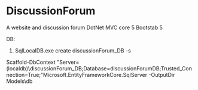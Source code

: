 # DiscussionForum
A website and discussion forum
DotNet MVC core 5
Bootstab 5

DB:
1. SqlLocalDB.exe create discussionForum_DB -s

Scaffold-DbContext "Server=(localdb)\discussionForum_DB;Database=discussionForumDB;Trusted_Connection=True;"Microsoft.EntityFrameworkCore.SqlServer -OutputDir Models\db
